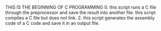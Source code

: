 THIS IS THE BEGINNING OF C PROGRAMMING
0. this script runs a C file through the preprocessor and save the result into another file.
this script compiles a C file but does not link.
2. this script generates the assembly code of a C code and save it in an output file.
